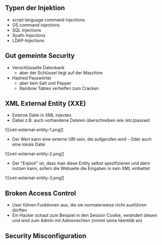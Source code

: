 ## Typen der Injektion
- script language command injections  
- OS command injections
- SQL injections
- Xpath-Injections
- LDAP-Injections

## Gut gemeinte Security
- Verschlüsselte Datenbank
	- aber der Schlüssel liegt auf der Maschine
- Hashed Passwörter
	- aber kein Salt und Pepper
	- Rainbow Tables verhelfen zum Cracken

## XML External Entity (XXE)
- Externe Datei in XML injecten
- Dabei z.B: auch vorhandene Dateien überschreiben wie /etc/passwd

![[xml-external-entity-1.png]]

- Der Wert kann eine externe URI sein, die aufgerufen wird - Oder auch eine lokale Datei

![[xml-external-entity-2.png]]

- Der "Exploit" ist, dass man diese Entity selbst spezifizieren und dann nutzen kann, sofern die Webseite die Eingaben in sein XML einbettet

![[xml-external-entity-3.png]]

## Broken Access Control
- User führen Funktionen aus, die sie normalerweise nicht ausführen dürften
- Ein Hacker schaut zum Beispiel in den Session Cookie, verändert diesen und wird zum Admin mit Adminrechten (nimmt seine Identität an)

## Security Misconfiguration